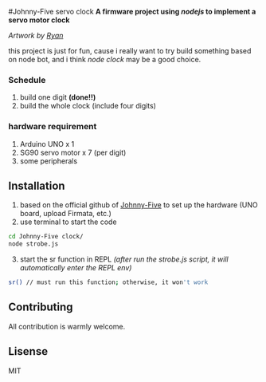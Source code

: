 #Johnny-Five servo clock
**A firmware project using ***nodejs*** to implement a servo motor clock**

*Artwork by [Ryan](https://github.com/4D616B6572)*

this project is just for fun, cause i really want to try build something based on node bot, and i think *node clock* may be a good choice.
### Schedule
1. build one digit **(done!!)**
2. build the whole clock (include four digits)

### hardware requirement
1. Arduino UNO x 1
2. SG90 servo motor x 7 (per digit)
3. some peripherals

## Installation
1. based on the official github of [Johnny-Five](https://github.com/rwaldron/johnny-five) to set up the hardware (UNO board, upload Firmata, etc.)
2. use terminal to start the code
```zsh
cd Johnny-Five clock/
node strobe.js
```
3. start the sr function in REPL
*(after run the strobe.js script, it will automatically enter the REPL env)*
```zsh
sr() // must run this function; otherwise, it won't work
```

## Contributing
All contribution is warmly welcome.

## Lisense
MIT

